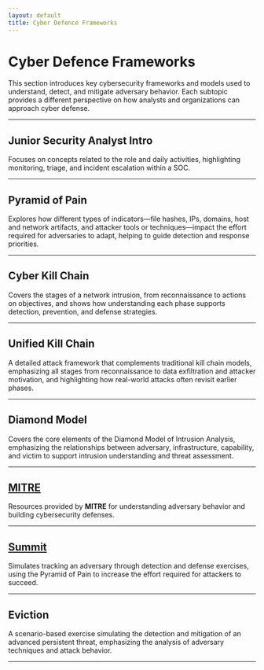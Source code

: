```yaml
---
layout: default
title: Cyber Defence Frameworks
---
```


# Cyber Defence Frameworks

This section introduces key cybersecurity frameworks and models used to understand, detect, and mitigate adversary behavior. Each subtopic provides a different perspective on how analysts and organizations can approach cyber defense.

---

## Junior Security Analyst Intro
Focuses on concepts related to the role and daily activities, highlighting monitoring, triage, and incident escalation within a SOC.

---

## Pyramid of Pain
Explores how different types of indicators—file hashes, IPs, domains, host and network artifacts, and attacker tools or techniques—impact the effort required for adversaries to adapt, helping to guide detection and response priorities.

---

## Cyber Kill Chain
Covers the stages of a network intrusion, from reconnaissance to actions on objectives, and shows how understanding each phase supports detection, prevention, and defense strategies.

---

## Unified Kill Chain
A detailed attack framework that complements traditional kill chain models, emphasizing all stages from reconnaissance to data exfiltration and attacker motivation, and highlighting how real-world attacks often revisit earlier phases.

---

## Diamond Model
Covers the core elements of the Diamond Model of Intrusion Analysis, emphasizing the relationships between adversary, infrastructure, capability, and victim to support intrusion understanding and threat assessment.

---

## [MITRE](./cyber-defence-frameworks/mitre.md)
Resources provided by **MITRE** for understanding adversary behavior and building cybersecurity defenses.

---

## [Summit](./summit.md)
Simulates tracking an adversary through detection and defense exercises, using the Pyramid of Pain to increase the effort required for attackers to succeed.

---

## Eviction
A scenario-based exercise simulating the detection and mitigation of an advanced persistent threat, emphasizing the analysis of adversary techniques and attack behavior.

---
